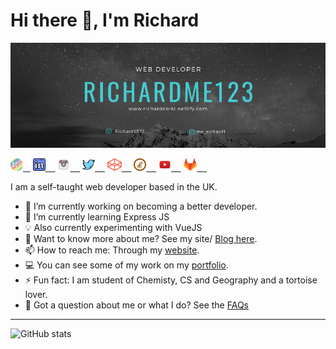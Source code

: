 # Hi there 👋, I'm Richard 

![Banner](https://github.com/MeRichard123/MeRichard123/blob/master/Github-Banner.png)

<div>
  <a href="https://dev.to/merichard123"><img src='./devto.png' alt='dev' height='20'>&nbsp;  &nbsp;</a>
  <a href="https://www.linkedin.com/in/richardcoric/"><img src='./linkedin.png' alt='linkedin' height='20'> &nbsp;  &nbsp;</a>
  <a href="https://www.instagram.com/me_richard1/"><img src='./instagram.png' alt='instagram' height='20'> &nbsp;  &nbsp;</a> 
  <a href="https://twitter.com/Richard5977"><img src='./twitter.png' alt='twitter' height='20'> &nbsp;  &nbsp;</a>
  <a href="https://codepen.io/MeRichard123"><img src='./codepen.png' alt='codepen' height='20'> &nbsp;  &nbsp;</a>
  <a href="https://stackoverflow.com/users/10276472"><img src='stackoverflow.png' alt='stackoverflow' height='20'> &nbsp;  &nbsp;</a>
  <a href="https://www.youtube.com/channel/UCJfXfGX3vMK_FpuqpasCK1g"><img src='./youtube.png' alt='YouTube' height='20'> &nbsp;  &nbsp;</a>
  <a href="https://gitlab.com/MeRichard123"><img src='./gitlab.png' alt='GitLab' height='20'> &nbsp;  &nbsp;</a>
  <br/>
<div>
  
  
I am a self-taught web developer based in the UK.


<!--
**MeRichard123/MeRichard123** is a ✨ _special_ ✨ repository because its `README.md` (this file) appears on your GitHub profile.-->

- 🔭 I’m currently working on becoming a better developer.
- 🌱 I’m currently learning Express JS
- 💡 Also currently experimenting with VueJS
- 💬 Want to know more about me? See my site/ [Blog here](https://merichard123.github.io/).
- 📫 How to reach me: Through my [website](https://merichard123.github.io/).
- 💻 You can see some of my work on my [portfolio](https://richardcoric.netlify.app/).
- ⚡ Fun fact: I am student of Chemisty, CS and Geography and a tortoise lover.
- 🤔 Got a question about me or what I do? See the [FAQs](https://github.com/MeRichard123/MeRichard123/blob/master/FAQ.md)

<!-- - 👯 I’m looking to collaborate on ... --> 

<hr/>

![GitHub stats](https://github-readme-stats.vercel.app/api?username=MeRichard123&show_icons=true)

